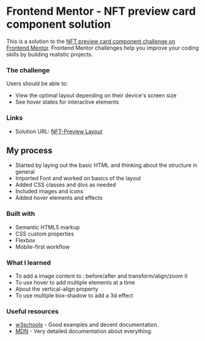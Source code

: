 # Frontend Mentor - NFT preview card component solution

This is a solution to the [NFT preview card component challenge on Frontend Mentor](https://www.frontendmentor.io/challenges/nft-preview-card-component-SbdUL_w0U). Frontend Mentor challenges help you improve your coding skills by building realistic projects. 

### The challenge

Users should be able to:

- View the optimal layout depending on their device's screen size
- See hover states for interactive elements

### Links

- Solution URL: [NFT-Preview Layout](https://nft-preview-layout.netlify.app/)

## My process

- Started by laying out the basic HTML and thinking about the structure in general
- Imported Font and worked on basics of the layout
- Added CSS classes and divs as needed
- Included images and icons
- Added hover elements and effects

### Built with

- Semantic HTML5 markup
- CSS custom properties
- Flexbox
- Mobile-first workflow

### What I learned

- To add a image content to ::before/after and transform/align/zoom it
- To use hover to add multiple elements at a time
- About the vertical-align property
- To use multiple box-shadow to add a 3d effect

### Useful resources

- [w3schools](https://www.w3schools.com/) - Good examples and decent documentation.
- [MDN](https://developer.mozilla.org/en-US/) - Very detailed documentation about everything.
